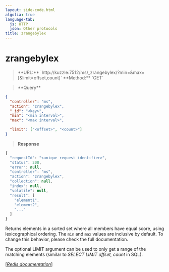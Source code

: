 ```yaml
---
layout: side-code.html
algolia: true
language-tab:
  js: HTTP
  json: Other protocols
title: zrangebylex
---
```


# zrangebylex




<blockquote class="js">
<p>
**URL:** `http://kuzzle:7512/ms/_zrangebylex/<key>?min=<min interval>&max=<max interval>[&limit=offset,count]`  
**Method:** `GET`
</p>
</blockquote>

<blockquote class="json">
<p>
**Query**
</p>
</blockquote>


```json
{
  "controller": "ms",
  "action": "zrangebylex",
  "_id": "<key>",
  "min": "<min interval>",
  "max": "<max interval>",

  "limit": ["<offset>", "<count>"]
}
```

>**Response**

```javascript
{
  "requestId": "<unique request identifier>",
  "status": 200,
  "error": null,
  "controller": "ms",
  "action": "zrangebylex",
  "collection": null,
  "index": null,
  "volatile": null,
  "result": [
    "element1",
    "element2",
    "..."
  ]
}
```

Returns elements in a sorted set where all members have equal score, using lexicographical ordering. The `min` and `max` values are inclusive by default. To change this behavior, please check the full documentation.

The optional LIMIT argument can be used to only get a range of the matching elements (similar to _SELECT LIMIT offset, count_ in SQL).

[[_Redis documentation_]](https://redis.io/commands/zrangebylex)
